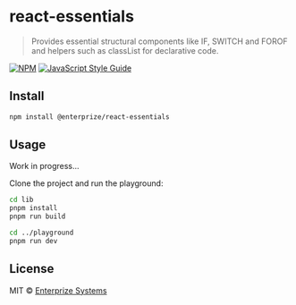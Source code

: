 # react-essentials

> Provides essential structural components like IF, SWITCH and FOROF and helpers such as classList for declarative code.

[![NPM](https://img.shields.io/npm/v/react-essentials.svg)](https://www.npmjs.com/package/react-essentials) [![JavaScript Style Guide](https://img.shields.io/badge/code_style-standard-brightgreen.svg)](https://standardjs.com)

## Install

```bash
npm install @enterprize/react-essentials
```

## Usage

Work in progress...

Clone the project and run the playground:
```bash
cd lib
pnpm install
pnpm run build

cd ../playground
pnpm run dev
```

## License

MIT © [Enterprize Systems](https://github.com/Enterprize-Systems)
